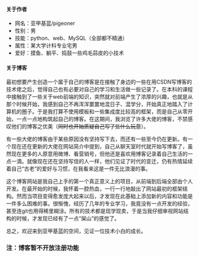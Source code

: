
#### 关于作者

- 网名：亚甲基蓝/pigeoner
- 性别：男
- 技能：python、web、MySQL（全部都不精通）
- 属性：某大学计科专业宅男
- 爱好：摸鱼、躺平、捣鼓一些鸡毛蒜皮的小技术



#### 关于博客

最初想要产生创造一个属于自己的博客是在接触了身边的一些在用CSDN写博客的技术佬之后，觉得自己也有必要对自己的学习和生活做一些记录了。在本科的课程中接触到了一些关于web前端的知识，突然就对前端产生了浓厚的兴趣，也就是从那个时候开始，我感到自己不再浑浑噩噩地混日子、混学分，开始真正地踏入了计算机的圈子。于是我打算不使用模板和一些集成度比较高的框架，而是自己从零开始，一点一点地构筑起自己的博客。在这期间，我浏览了许多大佬的博客，不禁感叹他们的博客之优美（~~同时也开始质疑自己写了些什么玩意~~）。

有一些大佬的博客由于某些原因没有坚持写下去，而还有一些至今仍在更新。有一个现在还在更新的大佬在网站简介中提到，自己从聊天室时代就开始写博客了，虽然现在更多的人原意用微博、看营销号，但他还是喜欢用博客记录着自己生活的一点一滴。就像现在还在坚持写信的人一样，他们见证了时代的变迁，仍有热情延续着自己“古老”的爱好与习惯，在我看来这是一件无比浪漫的事。

这个博客网站是我自己上手的第一个真正意义上的项目，从前端到后端全部由个人开发。在最开始的时候，我怀着一腔热血，一行一行地敲出了网站最初的框架结构。然而当项目变得愈发庞大起来以后，才发现在此基础上添加新的内容和功能是一件多么困难的事。很惭愧，经历了几年的专业学习，我竟没有一点开发的经验，甚至连git也用得稀里糊涂。所有的技术都是现学现卖，于是当我仔细审视网站结构的时候，才发现已经有了一点“屎山”的感觉了。

总之，欢迎来到亚甲基蓝的空间，见证一位技术小白的成长。

### 注：博客暂不开放注册功能